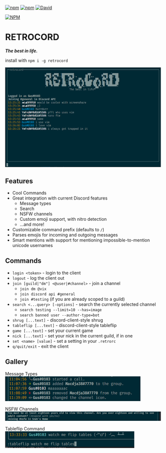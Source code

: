 [![npm](https://img.shields.io/npm/v/retrocord.svg?maxAge=3600)](https://www.npmjs.com/package/retrocord)
[![npm](https://img.shields.io/npm/dt/retrocord.svg?maxAge=3600)](https://www.npmjs.com/package/retrocord)
[![David](https://david-dm.org/guscaplan/retrocord.svg)](https://david-dm.org/guscaplan/retrocord)

[![NPM](https://nodei.co/npm/retrocord.png?downloads=true&downloadRank=true&stars=true)](https://nodei.co/npm/retrocord/)

# RETROCORD
*__The best in life.__*

install with `npm i -g retrocord`

![](pictures/basic.png)

## Features
- Cool Commands
- Great integration with current Discord features
  - Message types
  - Search
  - NSFW channels
  - Custom emoji support, with nitro detection
  - ...and more!
- Customizable command prefix (defaults to `/`)
- Parses emojis for incoming and outgoing messages
- Smart mentions with support for mentioning impossible-to-mention unicode usernames

## Commands

- `login <token>` - login to the client
- `logout` - log the client out
- `join [guild|"dm"] <@user|#channel>` - join a channel
  - `join dm @vix`
  - `join discord api #general`
  - `join #testing` (if you are already scoped to a guild)
- `search <...query> [-options]` - search the currently selected channel
  - `search testing --limit=10 --has=image`
  - `search banned user --author-type=bot`
- `shrug [...text]` - discord-client-style shrug
- `tableflip [...text]` - discord-client-style tableflip
- `game [...text]` - set your current game
- `nick [...text]` - set your nick in the current guild, if in one
- `set <name> [value]` - set a setting in your `.retrorc`
- `q/quit/exit` - exit the client

## Gallery
Message Types
![](pictures/message_types.png)

NSFW Channels
![](pictures/nsfw.png)

Tableflip Command
![](pictures/tableflip.png)
